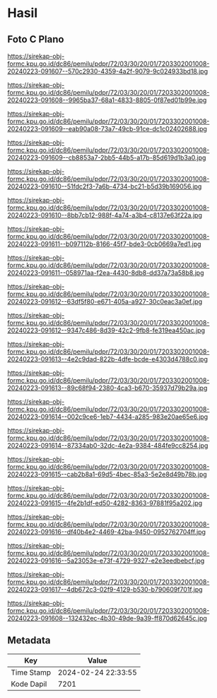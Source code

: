 # Hasil

## Foto C Plano

https://sirekap-obj-formc.kpu.go.id/dc86/pemilu/pdpr/72/03/30/20/01/7203302001008-20240223-091607--570c2930-4359-4a2f-9079-9c024933bd18.jpg

https://sirekap-obj-formc.kpu.go.id/dc86/pemilu/pdpr/72/03/30/20/01/7203302001008-20240223-091608--9965ba37-68a1-4833-8805-0f87ed01b99e.jpg

https://sirekap-obj-formc.kpu.go.id/dc86/pemilu/pdpr/72/03/30/20/01/7203302001008-20240223-091609--eab90a08-73a7-49cb-91ce-dc1c02402688.jpg

https://sirekap-obj-formc.kpu.go.id/dc86/pemilu/pdpr/72/03/30/20/01/7203302001008-20240223-091609--cb8853a7-2bb5-44b5-a17b-85d619d1b3a0.jpg

https://sirekap-obj-formc.kpu.go.id/dc86/pemilu/pdpr/72/03/30/20/01/7203302001008-20240223-091610--51fdc2f3-7a6b-4734-bc21-b5d39b169056.jpg

https://sirekap-obj-formc.kpu.go.id/dc86/pemilu/pdpr/72/03/30/20/01/7203302001008-20240223-091610--8bb7cb12-988f-4a74-a3b4-c8137e63f22a.jpg

https://sirekap-obj-formc.kpu.go.id/dc86/pemilu/pdpr/72/03/30/20/01/7203302001008-20240223-091611--b097112b-8166-45f7-bde3-0cb0669a7ed1.jpg

https://sirekap-obj-formc.kpu.go.id/dc86/pemilu/pdpr/72/03/30/20/01/7203302001008-20240223-091611--058971aa-f2ea-4430-8db8-dd37a73a58b8.jpg

https://sirekap-obj-formc.kpu.go.id/dc86/pemilu/pdpr/72/03/30/20/01/7203302001008-20240223-091612--63df5f80-e671-405a-a927-30c0eac3a0ef.jpg

https://sirekap-obj-formc.kpu.go.id/dc86/pemilu/pdpr/72/03/30/20/01/7203302001008-20240223-091612--9347c486-8d39-42c2-9fb8-fe319ea450ac.jpg

https://sirekap-obj-formc.kpu.go.id/dc86/pemilu/pdpr/72/03/30/20/01/7203302001008-20240223-091613--4e2c9dad-822b-4dfe-bcde-e4303d4788c0.jpg

https://sirekap-obj-formc.kpu.go.id/dc86/pemilu/pdpr/72/03/30/20/01/7203302001008-20240223-091613--89c68f94-2380-4ca3-b670-35937d79b29a.jpg

https://sirekap-obj-formc.kpu.go.id/dc86/pemilu/pdpr/72/03/30/20/01/7203302001008-20240223-091614--002c9ce6-1eb7-4434-a285-983e20ae65e6.jpg

https://sirekap-obj-formc.kpu.go.id/dc86/pemilu/pdpr/72/03/30/20/01/7203302001008-20240223-091614--87334ab0-32dc-4e2a-9384-484fe9cc8254.jpg

https://sirekap-obj-formc.kpu.go.id/dc86/pemilu/pdpr/72/03/30/20/01/7203302001008-20240223-091615--cab2b8a1-69d5-4bec-85a3-5e2e8d49b78b.jpg

https://sirekap-obj-formc.kpu.go.id/dc86/pemilu/pdpr/72/03/30/20/01/7203302001008-20240223-091615--4fe2b1df-ed50-4282-8363-97881f95a202.jpg

https://sirekap-obj-formc.kpu.go.id/dc86/pemilu/pdpr/72/03/30/20/01/7203302001008-20240223-091616--df40b4e2-4469-42ba-9450-0952762704ff.jpg

https://sirekap-obj-formc.kpu.go.id/dc86/pemilu/pdpr/72/03/30/20/01/7203302001008-20240223-091616--5a23053e-e73f-4729-9327-e2e3eedbebcf.jpg

https://sirekap-obj-formc.kpu.go.id/dc86/pemilu/pdpr/72/03/30/20/01/7203302001008-20240223-091617--4db672c3-02f9-4129-b530-b790609f701f.jpg

https://sirekap-obj-formc.kpu.go.id/dc86/pemilu/pdpr/72/03/30/20/01/7203302001008-20240223-091608--132432ec-4b30-49de-9a39-ff870d62645c.jpg


## Metadata

| Key        | Value               |
| ---------- | ------------------- |
| Time Stamp | 2024-02-24 22:33:55 |
| Kode Dapil | 7201                |



